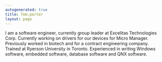 ```yaml
---
autogenerated: true
title: Tom.porter
layout: page
---
```


I am a software engineer, currently group leader at Excelitas
Technologies Corp. Currently working on drivers for our devices for
Micro Manager. Previously worked in biotech and for a contract
engineering company. Trained at Ryerson University in Toronto.
Experienced in writing Windows software, embedded software, database
software and QNX software.

